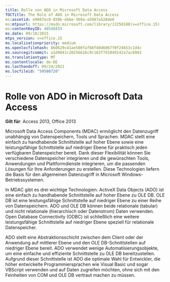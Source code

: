```yaml
---
title: Rolle von ADO in Microsoft Data Access
TOCTitle: The Role of ADO in Microsoft Data Access
ms:assetid: e9087ec8-850b-ebbe-369a-a5987a528de6
ms:mtpsurl: https://msdn.microsoft.com/library/JJ250180(v=office.15)
ms:contentKeyID: 48548433
ms.date: 09/18/2015
mtps_version: v=office.15
ms.localizationpriority: medium
ms.openlocfilehash: 860629c41ae580faf68fd8d6067f0f24653c1d4c
ms.sourcegitcommit: a1d9041c20256616c9c183f7d1049142a7ac6991
ms.translationtype: MT
ms.contentlocale: de-DE
ms.lasthandoff: 09/24/2021
ms.locfileid: "59580720"
---
```

# <a name="role-of-ado-in-microsoft-data-access"></a>Rolle von ADO in Microsoft Data Access

**Gilt für**: Access 2013, Office 2013

Microsoft Data Access Components (MDAC) ermöglicht den Datenzugriff unabhängig von Datenspeichern, Tools und Sprachen. MDAC stellt eine einfach zu handhabende Schnittstelle auf hoher Ebene sowie eine leistungsfähige Schnittstelle auf niedriger Ebene für praktisch jeden verfügbaren Datenspeicher bereit. Dank dieser Flexibilität können Sie verschiedene Datenspeicher integrieren und die gewünschten Tools, Anwendungen und Plattformdienste integrieren, um die passenden Lösungen für Ihre Anforderungen zu erstellen. Diese Technologien liefern die Basis für den allgemeinen Datenzugriff in Microsoft Windows-Betriebssystemen.

In MDAC gibt es drei wichtige Technologien. ActiveX Data Objects (ADO) ist eine einfach zu handhabende Schnittstelle auf hoher Ebene zu OLE DB. OLE DB ist eine leistungsfähige Schnittstelle auf niedriger Ebene zu einer Reihe von Datenspeichern. ADO und OLE DB können beide relationale (tabular) und nicht relationale (hierarchisch oder Datenstrom) Daten verwenden. Open Database Connectivity (ODBC) ist schließlich eine weitere leistungsfähige Schnittstelle auf niedriger Ebene speziell für relationale Datenspeicher.

ADO stellt eine Abstraktionsschicht zwischen dem Client oder der Anwendung auf mittlerer Ebene und den OLE DB-Schnittstellen auf niedriger Ebene bereit. ADO verwendet wenige Automatisierungsobjekte, um eine einfache und effiziente Schnittstelle zu OLE DB bereitzustellen. Aufgrund dieser Schnittstelle ist ADO die optimale Wahl für Entwickler, die höher entwickelte Programmiersprachen wie Visual Basic und sogar VBScript verwenden und auf Daten zugreifen möchten, ohne sich mit den Feinheiten von COM und OLE DB vertraut machen zu müssen.

